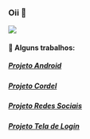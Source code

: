 ### Oii 👋

<img  src="https://media.tenor.com/iviIq2uXz-kAAAAi/work-office.gif"/>


#### 🔭 Alguns trabalhos:
##### [Projeto Android](https://wallisonvsdias.github.io/projeto-android/)
##### [Projeto Cordel](https://wallisonvsdias.github.io/projeto-cordel/)
##### [Projeto Redes Sociais](https://wallisonvsdias.github.io/projeto-social/)
##### [Projeto Tela de Login](https://wallisonvsdias.github.io/projeto-login/)

<!--
**wallisonvsdias/wallisonvsdias** is a ✨ _special_ ✨ repository because its `README.md` (this file) appears on your GitHub profile.

Here are some ideas to get you started:

- 🔭 I’m currently working on ...
- 🌱 I’m currently learning ...
- 👯 I’m looking to collaborate on ...
- 🤔 I’m looking for help with ...
- 💬 Ask me about ...
- 📫 How to reach me: ...
- 😄 Pronouns: ...
- ⚡ Fun fact: ...
-->
